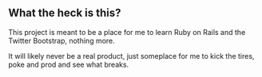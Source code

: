 What the heck is this?
----------------------

This project is meant to be a place for me to learn Ruby on Rails and the Twitter Bootstrap, nothing more.

It will likely never be a real product, just someplace for me to kick the tires, poke and prod and see what breaks.
